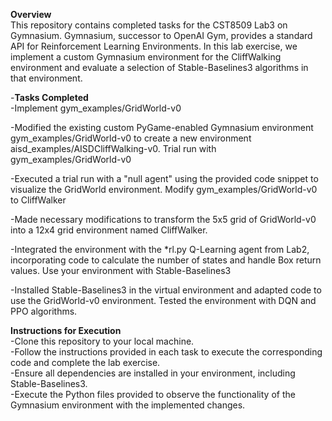 **Overview**  
This repository contains completed tasks for the CST8509 Lab3 on Gymnasium. Gymnasium, successor to OpenAI Gym, provides a standard API for Reinforcement Learning Environments. In this lab exercise, we implement a custom Gymnasium environment for the CliffWalking environment and evaluate a selection of Stable-Baselines3 algorithms in that environment.

-**Tasks Completed**  
  -Implement gym_examples/GridWorld-v0  

 -Modified the existing custom PyGame-enabled Gymnasium environment gym_examples/GridWorld-v0 to create a new environment aisd_examples/AISDCliffWalking-v0.
  Trial run with gym_examples/GridWorld-v0  

 -Executed a trial run with a "null agent" using the provided code snippet to visualize the GridWorld environment.
  Modify gym_examples/GridWorld-v0 to CliffWalker  

 -Made necessary modifications to transform the 5x5 grid of GridWorld-v0 into a 12x4 grid environment named CliffWalker.  

-Integrated the environment with the *rl.py Q-Learning agent from Lab2, incorporating code to calculate the number of states and handle Box return values.
 Use your environment with Stable-Baselines3  

-Installed Stable-Baselines3 in the virtual environment and adapted code to use the GridWorld-v0 environment. Tested the environment with DQN and PPO algorithms.  

**Instructions for Execution**  
 -Clone this repository to your local machine.  
 -Follow the instructions provided in each task to execute the corresponding code and complete the lab exercise.  
 -Ensure all dependencies are installed in your environment, including Stable-Baselines3.  
 -Execute the Python files provided to observe the functionality of the Gymnasium environment with the implemented changes.  
